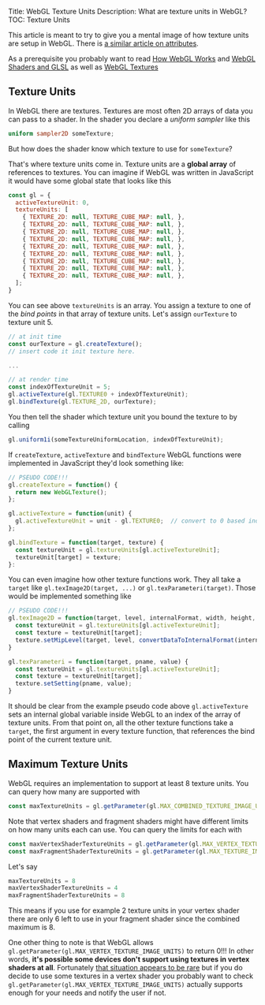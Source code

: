 Title: WebGL Texture Units
Description: What are texture units in WebGL?
TOC: Texture Units


This article is meant to try to give you a mental image
of how texture units are setup in WebGL. There is [a similar article on attributes](webgl-attributes.html).

As a prerequisite you probably want to read [How WebGL Works](webgl-how-it-works.html)
and [WebGL Shaders and GLSL](webgl-shaders-and-glsl.html)
as well as [WebGL Textures](webgl-3d-textures.html)

## Texture Units

In WebGL there are textures. Textures are most often 2D arrays of data you can pass to a shader.
In the shader you declare a *uniform sampler* like this

```glsl
uniform sampler2D someTexture;
```

But how does the shader know which texture to use for `someTexture`?

That's where texture units come in. Texture units are a **global array** of
references to textures. You can imagine if WebGL was written in JavaScript
it would have some global state that looks like this

```js
const gl = {
  activeTextureUnit: 0,
  textureUnits: [
    { TEXTURE_2D: null, TEXTURE_CUBE_MAP: null, },
    { TEXTURE_2D: null, TEXTURE_CUBE_MAP: null, },
    { TEXTURE_2D: null, TEXTURE_CUBE_MAP: null, },
    { TEXTURE_2D: null, TEXTURE_CUBE_MAP: null, },
    { TEXTURE_2D: null, TEXTURE_CUBE_MAP: null, },
    { TEXTURE_2D: null, TEXTURE_CUBE_MAP: null, },
    { TEXTURE_2D: null, TEXTURE_CUBE_MAP: null, },
    { TEXTURE_2D: null, TEXTURE_CUBE_MAP: null, },
    { TEXTURE_2D: null, TEXTURE_CUBE_MAP: null, },
  ];
}
```

You can see above `textureUnits` is an array. You assign a texture to one of the *bind points* in that array
of texture units. Let's assign `ourTexture` to texture unit 5.

```js
// at init time
const ourTexture = gl.createTexture();
// insert code it init texture here.

...

// at render time
const indexOfTextureUnit = 5;
gl.activeTexture(gl.TEXTURE0 + indexOfTextureUnit);
gl.bindTexture(gl.TEXTURE_2D, ourTexture);
```

You then tell the shader which texture unit you bound the texture to by calling 

```js
gl.uniform1i(someTextureUniformLocation, indexOfTextureUnit);
```

If `createTexture`, `activeTexture` and `bindTexture` WebGL functions were
implemented in JavaScript they'd look something like:

```js
// PSEUDO CODE!!!
gl.createTexture = function() {
  return new WebGLTexture();
};

gl.activeTexture = function(unit) {
  gl.activeTextureUnit = unit - gl.TEXTURE0;  // convert to 0 based index
};

gl.bindTexture = function(target, texture) {
  const textureUnit = gl.textureUnits[gl.activeTextureUnit];
  textureUnit[target] = texture;
}:
```

You can even imagine how other texture functions work. They all take a `target`
like `gl.texImage2D(target, ...)` or `gl.texParameteri(target)`. Those would
be implemented something like

```js
// PSEUDO CODE!!!
gl.texImage2D = function(target, level, internalFormat, width, height, border, format, type, data) {
  const textureUnit = gl.textureUnits[gl.activeTextureUnit];
  const texture = textureUnit[target];
  texture.setMipLevel(target, level, convertDataToInternalFormat(internalFormat, width, height, format, type, data));
}

gl.texParameteri = function(target, pname, value) {
  const textureUnit = gl.textureUnits[gl.activeTextureUnit];
  const texture = textureUnit[target];
  texture.setSetting(pname, value); 
}
```

It should be clear from the example pseudo code above `gl.activeTexture` sets an
internal global variable inside WebGL to an index of the array of texture units.
From that point on, all the other texture functions take a `target`, the first
argument in every texture function, that references the bind point of the
current texture unit.

## Maximum Texture Units

WebGL requires an implementation to support at least 8 texture units. You can query how many
are supported with

```js
const maxTextureUnits = gl.getParameter(gl.MAX_COMBINED_TEXTURE_IMAGE_UNITS);
```

Note that vertex shaders and fragment shaders might have different limits
on how many units each can use. You can query the limits for each with

```js
const maxVertexShaderTextureUnits = gl.getParameter(gl.MAX_VERTEX_TEXTURE_IMAGE_UNITS);
const maxFragmentShaderTextureUnits = gl.getParameter(gl.MAX_TEXTURE_IMAGE_UNITS);
```

Let's say 

```js
maxTextureUnits = 8
maxVertexShaderTextureUnits = 4
maxFragmentShaderTextureUnits = 8
```

This means if you use for example 2 texture units in your vertex shader
there are only 6 left to use in your fragment shader since the combined
maximum is 8.

One other thing to note is that WebGL allows `gl.getParameter(gl.MAX_VERTEX_TEXTURE_IMAGE_UNITS)`
to return 0!!! In other words, **it's possible some devices don't support using textures in
vertex shaders at all**. Fortunately [that situation appears to be rare](https://web3dsurvey.com/webgl/parameters/MAX_VERTEX_TEXTURE_IMAGE_UNITS)
but if you do decide to use some textures in a vertex shader you probably want to
check `gl.getParameter(gl.MAX_VERTEX_TEXTURE_IMAGE_UNITS)` actually supports enough
for your needs and notify the user if not.
